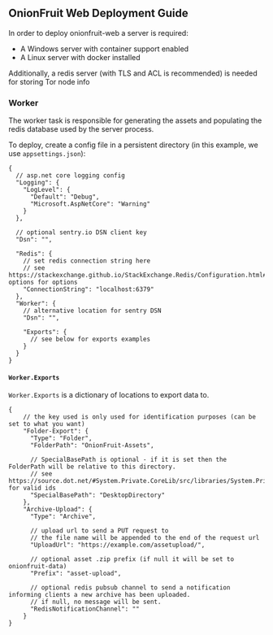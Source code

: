 ## OnionFruit Web Deployment Guide
In order to deploy onionfruit-web a server is required:

- A Windows server with container support enabled
- A Linux server with docker installed 

Additionally, a redis server (with TLS and ACL is recommended) is needed for storing Tor node info

### Worker
The worker task is responsible for generating the assets and populating the redis database used by the server process.

To deploy, create a config file in a persistent directory (in this example, we use `appsettings.json`):

```json5
{
  // asp.net core logging config
  "Logging": {
    "LogLevel": {
      "Default": "Debug",
      "Microsoft.AspNetCore": "Warning"
    }
  },
  
  // optional sentry.io DSN client key
  "Dsn": "",
  
  "Redis": {
    // set redis connection string here
    // see https://stackexchange.github.io/StackExchange.Redis/Configuration.html#configuration-options for options
    "ConnectionString": "localhost:6379"
  },
  "Worker": {
    // alternative location for sentry DSN
    "Dsn": "",
    
    "Exports": {
      // see below for exports examples
    }
  }
}
```

#### `Worker.Exports`
`Worker.Exports` is a dictionary of locations to export data to.

```json5
{
    // the key used is only used for identification purposes (can be set to what you want)
    "Folder-Export": {
      "Type": "Folder",
      "FolderPath": "OnionFruit-Assets",
      
      // SpecialBasePath is optional - if it is set then the FolderPath will be relative to this directory.
      // see https://source.dot.net/#System.Private.CoreLib/src/libraries/System.Private.CoreLib/src/System/Environment.SpecialFolder.cs,192440782c25956f for valid ids
      "SpecialBasePath": "DesktopDirectory"
    },
    "Archive-Upload": {
      "Type": "Archive",

      // upload url to send a PUT request to
      // the file name will be appended to the end of the request url
      "UploadUrl": "https://example.com/assetupload/",
      
      // optional asset .zip prefix (if null it will be set to onionfruit-data)
      "Prefix": "asset-upload",
      
      // optional redis pubsub channel to send a notification informing clients a new archive has been uploaded.
      // if null, no message will be sent.
      "RedisNotificationChannel": ""
    }
}
```

